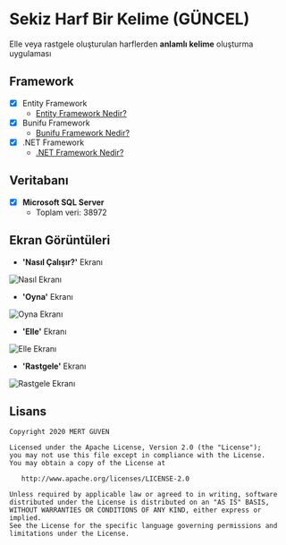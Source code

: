 # Sekiz Harf Bir Kelime (GÜNCEL)

Elle veya rastgele oluşturulan harflerden **anlamlı kelime** oluşturma uygulaması

## Framework

- [x] Entity Framework
  * [Entity Framework Nedir?](https://www.entityframeworktutorial.net/what-is-entityframework.aspx)
- [x] Bunifu Framework
  * [Bunifu Framework Nedir?](https://bunifuframework.com/about-us/)
- [x] .NET Framework
  * [.NET Framework Nedir?](https://dotnet.microsoft.com/learn/dotnet/what-is-dotnet-framework)

## Veritabanı
- [x] **Microsoft SQL Server**
  * Toplam veri: 38972
  
## Ekran Görüntüleri
* **'Nasıl Çalışır?'** Ekranı

![Nasıl Ekranı](https://i.imgyukle.com/2020/04/29/ryJ8Iq.png)
* **'Oyna'** Ekranı

![Oyna Ekranı](https://i.imgyukle.com/2020/04/29/ryQ7eR.png)
* **'Elle'** Ekranı

![Elle Ekranı](https://i.imgyukle.com/2020/04/29/ryrcHI.png)
* **'Rastgele'** Ekranı

![Rastgele Ekranı](https://i.imgyukle.com/2020/04/29/ryrmct.png)

## Lisans

    Copyright 2020 MERT GÜVEN

    Licensed under the Apache License, Version 2.0 (the "License");
    you may not use this file except in compliance with the License.
    You may obtain a copy of the License at

       http://www.apache.org/licenses/LICENSE-2.0

    Unless required by applicable law or agreed to in writing, software
    distributed under the License is distributed on an "AS IS" BASIS,
    WITHOUT WARRANTIES OR CONDITIONS OF ANY KIND, either express or implied.
    See the License for the specific language governing permissions and
    limitations under the License.
